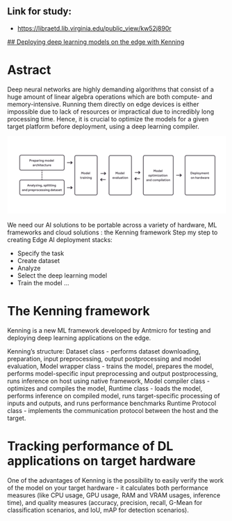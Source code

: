 ## Link for study: 
- https://libraetd.lib.virginia.edu/public_view/kw52j890r

[## Deploying deep learning models on the edge with Kenning]([URL](https://riscv.org/news/2021/06/deploying-deep-learning-models-on-the-edge-with-kenning/))

# Astract
Deep neural networks are highly demanding algorithms that consist of a huge amount of linear algebra operations which are both compute- and memory-intensive. Running them directly on edge devices is either impossible due to lack of resources or impractical due to incredibly long processing time. Hence, it is crucial to optimize the models for a given target platform before deployment, using a deep learning compiler.

![Alt text](https://github.com/illubaby/Optimization_RISC-V/blob/main/Background/Examine%20ML%20on%20EdgeAI%20and%20RISC-V/picture/edge-ai-development-flow.png)

We need our AI solutions to be portable across a variety of hardware, ML frameworks and cloud solutions :  the Kenning framework
Step my step to creating Edge AI deployment stacks:
- Specify the task
- Create dataset
- Analyze
- Select the deep learning model
- Train the model 
  ...
# The Kenning framework 
Kenning is a new ML framework developed by Antmicro for testing and deploying deep learning applications on the edge. 

Kenning’s structure:
Dataset class - performs dataset downloading, preparation, input preprocessing, output postprocessing and model evaluation,
Model wrapper class - trains the model, prepares the model, performs model-specific input preprocessing and output postprocessing, runs inference on host using native framework,
Model compiler class - optimizes and compiles the model,
Runtime class - loads the model, performs inference on compiled model, runs target-specific processing of inputs and outputs, and runs performance benchmarks
Runtime Protocol class - implements the communication protocol between the host and the target.
# Tracking performance of DL applications on target hardware
One of the advantages of Kenning is the possibility to easily verify the work of the model on your target hardware - it calculates both performance measures (like CPU usage, GPU usage, RAM and VRAM usages, inference time), and quality measures (accuracy, precision, recall, G-Mean for classification scenarios, and IoU, mAP for detection scenarios).